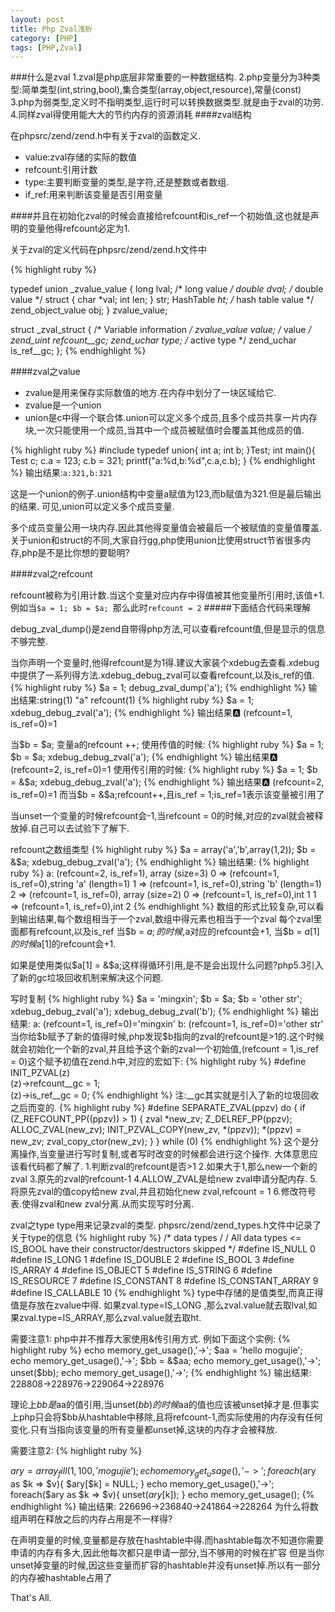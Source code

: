 ```yaml
---
layout: post
title: Php Zval浅析
category: [PHP]
tags: [PHP,Zval]
---
```

###什么是zval
	1.zval是php底层非常重要的一种数据结构.
	2.php变量分为3种类型:简单类型(int,string,bool),集合类型(array,object,resource),常量(const)
	3.php为弱类型,定义时不指明类型,运行时可以转换数据类型.就是由于zval的功劳.
	4.同样zval得使用能大大的节约内存的资源消耗
####zval结构

在phpsrc/zend/zend.h中有关于zval的函数定义.

* value:zval存储的实际的数值
* refcount:引用计数
* type:主要判断变量的类型,是字符,还是整数或者数组.
* if_ref:用来判断该变量是否引用变量

####并且在初始化zval的时候会直接给refcount和is_ref一个初始值,这也就是声明的变量他得refcount必定为1.

关于zval的定义代码在phpsrc/zend/zend.h文件中

{% highlight ruby %}

typedef union _zvalue_value {
long lval; /* long value */
double dval; /* double value */
struct {
char *val;
int len;
} str;
HashTable *ht; /* hash table value */
zend_object_value obj;
} zvalue_value;

struct _zval_struct {
/* Variable information */
zvalue_value value; /* value */
zend_uint refcount__gc;
zend_uchar type; /* active type */
zend_uchar is_ref__gc;
};
{% endhighlight %}

####zval之value

* zvalue是用来保存实际数值的地方.在内存中划分了一块区域给它.
* zvalue是一个union
* 
	union是c中得一个联合体.union可以定义多个成员,且多个成员共享一片内存块,一次只能使用一个成员,当其中一个成员被赋值时会覆盖其他成员的值.
	
{% highlight ruby %}
#include
typedef union{
int a;
int b;
}Test;
int main(){
Test c;
c.a = 123;
c.b = 321;
printf("a:%d,b:%d",c.a,c.b);
}
{% endhighlight %}
输出结果:`a:321,b:321`

这是一个union的例子.union结构中变量a赋值为123,而b赋值为321.但是最后输出的结果.
可见,union可以定义多个成员变量.

多个成员变量公用一块内存.因此其他得变量值会被最后一个被赋值的变量值覆盖.关于union和struct的不同,大家自行gg,php使用union比使用struct节省很多内存,php是不是比你想的要聪明?

####zval之refcount

refcount被称为引用计数.当这个变量对应内存中得值被其他变量所引用时,该值+1.
例如当`$a = 1; $b = $a; `那么此时`refcount = 2`
#####下面结合代码来理解

debug_zval_dump()是zend自带得php方法,可以查看refcount值,但是显示的信息不够完整.

当你声明一个变量时,他得refcount是为1得.建议大家装个xdebug去查看.xdebug中提供了一系列得方法.xdebug_debug_zval可以查看refcount,以及is_ref的值.
{% highlight ruby %}
$a = 1;
debug_zval_dump('a');
{% endhighlight %}
输出结果:string(1) "a" refcount(1)
{% highlight ruby %}
$a = 1;
xdebug_debug_zval('a');
{% endhighlight %}
输出结果:a: (refcount=1, is_ref=0)=1

当$b = $a; 变量a的refcount ++;
使用传值的时候:
{% highlight ruby %}
$a = 1;
$b = $a;
xdebug_debug_zval('a');
{% endhighlight %}
输出结果:a: (refcount=2, is_ref=0)=1
使用传引用的时候:
{% highlight ruby %}
$a = 1;
$b = &$a;
xdebug_debug_zval('a');
{% endhighlight %}
输出结果:a: (refcount=2, is_ref=0)=1
而当$b = &$a;refcount++,且is_ref = 1;is_ref=1表示该变量被引用了

当unset一个变量的时候refcount会-1,当refcount = 0的时候,对应的zval就会被释放掉.自己可以去试验下了解下.

refcount之数组类型
{% highlight ruby %}
$a = array('a','b',array(1,2));
$b = &$a;
xdebug_debug_zval('a');
{% endhighlight %}
输出结果:
{% highlight ruby %}
a:
(refcount=2, is_ref=1),
array (size=3)
0 => (refcount=1, is_ref=0),string 'a' (length=1)
1 => (refcount=1, is_ref=0),string 'b' (length=1)
2 => (refcount=1, is_ref=0),
array (size=2)
0 => (refcount=1, is_ref=0),int 1
1 => (refcount=1, is_ref=0),int 2
{% endhighlight %}
数组的形式比较复杂,可以看到输出结果,每个数组相当于一个zval,数组中得元素也相当于一个zval
每个zval里面都有refcount,以及is_ref
当$b = $a;的时候,$a对应的refcount会+1,
当$b = $a[1]的时候$a[1]的refcount会+1.

如果是使用类似$a[1] = &$a;这样得循环引用,是不是会出现什么问题?php5.3引入了新的gc垃圾回收机制来解决这个问题.

写时复制
{% highlight ruby %}
$a = 'mingxin';
$b = $a;
$b = 'other str';
xdebug_debug_zval('a');
xdebug_debug_zval('b');
{% endhighlight %}
输出结果:
a: (refcount=1, is_ref=0)='mingxin'
b: (refcount=1, is_ref=0)='other str'
当你给$b赋予了新的值得时候,php发现$b指向的zval的refcount是>1的.这个时候就会初始化一个新的zval,并且给予这个新的zval一个初始值,(refcount = 1,is_ref = 0)这个赋予初值在zend.h中,对应的宏如下:
{% highlight ruby %}
#define INIT_PZVAL(z) \
(z)->refcount__gc = 1; \
(z)->is_ref__gc = 0;
{% endhighlight %}
注:__gc其实就是引入了新的垃圾回收之后而变的.
{% highlight ruby %}
#define SEPARATE_ZVAL(ppzv)
do {
if (Z_REFCOUNT_PP((ppzv)) > 1) {
zval *new_zv;
Z_DELREF_PP(ppzv);
ALLOC_ZVAL(new_zv);
INIT_PZVAL_COPY(new_zv, *(ppzv));
*(ppzv) = new_zv;
zval_copy_ctor(new_zv);
}
} while (0)
{% endhighlight %}
这个是分离操作,当变量进行写时复制,或者写时改变的时候都会进行这个操作.
大体意思应该看代码都了解了.
1.判断zval的refcount是否>1
2.如果大于1,那么new一个新的zval
3.原先的zval的refcount-1
4.ALLOW_ZVAL是给new zval申请分配内存.
5.将原先zval的值copy给new zval,并且初始化new zval,refcount = 1
6.修改符号表.使得zval和new zval分离.从而实现写时分离.

zval之type
type用来记录zval的类型.
phpsrc/zend/zend_types.h文件中记录了关于type的信息
{% highlight ruby %}
/* data types /
/ All data types <= IS_BOOL have their constructor/destructors skipped */
#define IS_NULL 0
#define IS_LONG 1
#define IS_DOUBLE 2
#define IS_BOOL 3
#define IS_ARRAY 4
#define IS_OBJECT 5
#define IS_STRING 6
#define IS_RESOURCE 7
#define IS_CONSTANT 8
#define IS_CONSTANT_ARRAY 9
#define IS_CALLABLE 10
{% endhighlight %}
type中存储的是值类型,而真正得值是存放在zvalue中得. 如果zval.type=IS_LONG ,那么zval.value就去取lval,如果zval.type=IS_ARRAY,那么zval.value就去取ht.

需要注意1: 
php中并不推荐大家使用&传引用方式. 
例如下面这个实例:
{% highlight ruby %}
echo memory_get_usage(),'->';
$aa = 'hello mogujie';
echo memory_get_usage(),'->';
$bb = &$aa;
echo memory_get_usage(),'->';
unset($bb);
echo memory_get_usage(),'->';
{% endhighlight %}
输出结果:
228808->228976->229064->228976

理论上$bb是$aa的值引用,当unset($bb)的时候$aa的值也应该被unset掉才是.但事实上php只会将$bb从hashtable中移除,且将refcount-1,而实际使用的内存没有任何变化.只有当指向该变量的所有变量都unset掉,这块的内存才会被释放.

需要注意2:
{% highlight ruby %}

$ary = array_fill(1,100,'mogujie');
echo memory_get_usage(),'->';
foreach($ary as $k => $v){
$ary[$k] = NULL;
}
echo memory_get_usage(),'->';
foreach($ary as $k => $v){
unset($ary[$k]);
}
echo memory_get_usage();
{% endhighlight %}
输出结果:
226696->236840->241864->228264
为什么将数组声明在释放之后的内存占用是不一样得?

在声明变量的时候,变量都是存放在hashtable中得.而hashtable每次不知道你需要申请的内存有多大,因此他每次都只是申请一部分,当不够用的时候在扩容
但是当你unset掉变量的时候,因这些变量而扩容的hashtable并没有unset掉.所以有一部分的内存被hashtable占用了

That's All.